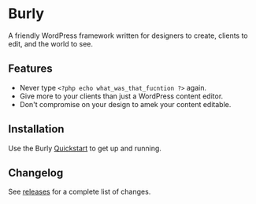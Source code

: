 # Burly

A friendly WordPress framework written for designers to create, clients to edit, and the world to see.

## Features

* Never type `<?php echo what_was_that_fucntion ?>` again.
* Give more to your clients than just a WordPress content editor.
* Don't compromise on your design to amek your content editable.

## Installation

Use the Burly [Quickstart](http://burly.io/docs/quickstart.html) to get up and running.

## Changelog

See [releases](https://github.com/elbongurk/burly/releases) for a complete list of changes.
